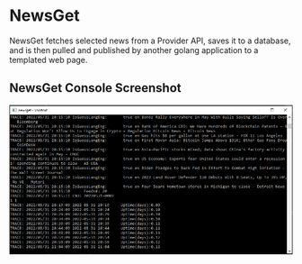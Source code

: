 # NewsGet
NewsGet fetches selected news from a Provider API, saves it to a database, and is then pulled and published by another golang application to a templated web page.

## NewsGet Console Screenshot
![NewsGet Console](https://github.com/jiunnhwa/NewsGet/blob/main/newsget.PNG?raw=true "NewsGet Console")


